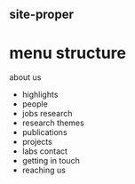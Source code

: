 ## site-proper

# menu structure

about us
* highlights
* people
* jobs
research
* research themes
* publications
* projects
* labs
contact
* getting in touch
* reaching us

